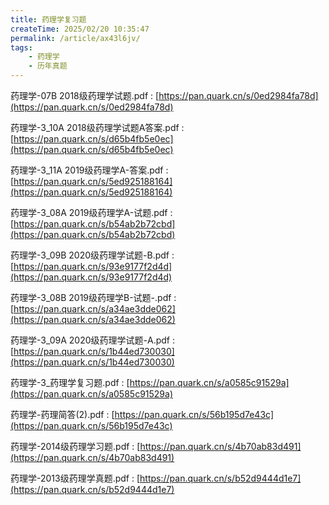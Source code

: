 ```yaml
---
title: 药理学复习题
createTime: 2025/02/20 10:35:47
permalink: /article/ax43l6jv/
tags: 
    - 药理学
    - 历年真题
---
```

药理学-07B 2018级药理学试题.pdf : [https://pan.quark.cn/s/0ed2984fa78d](https://pan.quark.cn/s/0ed2984fa78d)

药理学-3_10A 2018级药理学试题A答案.pdf : [https://pan.quark.cn/s/d65b4fb5e0ec](https://pan.quark.cn/s/d65b4fb5e0ec)

药理学-3_11A 2019级药理学A-答案.pdf : [https://pan.quark.cn/s/5ed925188164](https://pan.quark.cn/s/5ed925188164)

药理学-3_08A 2019级药理学A-试题.pdf : [https://pan.quark.cn/s/b54ab2b72cbd](https://pan.quark.cn/s/b54ab2b72cbd)

药理学-3_09B 2020级药理学试题-B.pdf : [https://pan.quark.cn/s/93e9177f2d4d](https://pan.quark.cn/s/93e9177f2d4d)

药理学-3_08B 2019级药理学B-试题-.pdf : [https://pan.quark.cn/s/a34ae3dde062](https://pan.quark.cn/s/a34ae3dde062)

药理学-3_09A 2020级药理学试题-A.pdf : [https://pan.quark.cn/s/1b44ed730030](https://pan.quark.cn/s/1b44ed730030)

药理学-3_药理学复习题.pdf : [https://pan.quark.cn/s/a0585c91529a](https://pan.quark.cn/s/a0585c91529a)

药理学-药理简答(2).pdf : [https://pan.quark.cn/s/56b195d7e43c](https://pan.quark.cn/s/56b195d7e43c)

药理学-2014级药理学习题.pdf : [https://pan.quark.cn/s/4b70ab83d491](https://pan.quark.cn/s/4b70ab83d491)

药理学-2013级药理学真题.pdf : [https://pan.quark.cn/s/b52d9444d1e7](https://pan.quark.cn/s/b52d9444d1e7)
